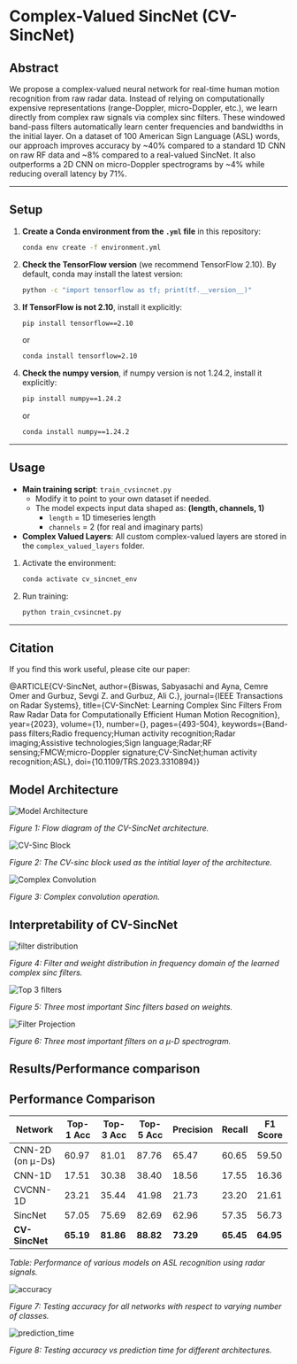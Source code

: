 # Complex-Valued SincNet (CV-SincNet)

## Abstract
We propose a complex-valued neural network for real-time human motion recognition from raw radar data. Instead of relying on computationally expensive representations (range-Doppler, micro-Doppler, etc.), we learn directly from complex raw signals via complex sinc filters. These windowed band-pass filters automatically learn center frequencies and bandwidths in the initial layer. On a dataset of 100 American Sign Language (ASL) words, our approach improves accuracy by ~40% compared to a standard 1D CNN on raw RF data and ~8% compared to a real-valued SincNet. It also outperforms a 2D CNN on micro-Doppler spectrograms by ~4% while reducing overall latency by 71%.

---

## Setup
1. **Create a Conda environment from the `.yml` file** in this repository:
   ```bash
   conda env create -f environment.yml
   ```
2. **Check the TensorFlow version** (we recommend TensorFlow 2.10). By default, conda may install the latest version:
   ```bash
   python -c "import tensorflow as tf; print(tf.__version__)"
   ```
3. **If TensorFlow is not 2.10**, install it explicitly:
   ```bash
   pip install tensorflow==2.10
   ```
   or
   ```bash
   conda install tensorflow=2.10
   ```
4. **Check the numpy version**, if numpy version is not 1.24.2, install it explicitly:
   ```bash
   pip install numpy==1.24.2
   ```
   or
   ```bash
   conda install numpy==1.24.2
   ```
---

## Usage
- **Main training script**: `train_cvsincnet.py`
  - Modify it to point to your own dataset if needed.
  - The model expects input data shaped as: **(length, channels, 1)**
    - `length` = 1D timeseries length
    - `channels` = 2 (for real and imaginary parts)
- **Complex Valued Layers**: All custom complex-valued layers are stored in the `complex_valued_layers` folder.

1. Activate the environment:
   ```bash
   conda activate cv_sincnet_env
   ```
2. Run training:
   ```bash
   python train_cvsincnet.py
   ```

---

## Citation
If you find this work useful, please cite our paper:

@ARTICLE{CV-SincNet,
  author={Biswas, Sabyasachi and Ayna, Cemre Omer and Gurbuz, Sevgi Z. and Gurbuz, Ali C.},
  journal={IEEE Transactions on Radar Systems}, 
  title={CV-SincNet: Learning Complex Sinc Filters From Raw Radar Data for Computationally Efficient Human Motion Recognition}, 
  year={2023},
  volume={1},
  number={},
  pages={493-504},
  keywords={Band-pass filters;Radio frequency;Human activity recognition;Radar imaging;Assistive technologies;Sign language;Radar;RF sensing;FMCW;micro-Doppler signature;CV-SincNet;human activity recognition;ASL},
  doi={10.1109/TRS.2023.3310894}}

## Model Architecture

![Model Architecture](images/block_dia.jpg)

*Figure 1: Flow diagram of the CV-SincNet architecture.*

![CV-Sinc Block](images/sinc-block.jpg)

*Figure 2: The CV-sinc block used as the intitial layer of the architecture.*

![Complex Convolution](images/conv.jpg)

*Figure 3: Complex convolution operation.*

## Interpretability of CV-SincNet

![filter distribution](images/filter_distribution.jpg)

*Figure 4: Filter and weight distribution in frequency domain of the learned complex sinc filters.*

![Top 3 filters](images/top3filters.jpg)

*Figure 5: Three most important Sinc filters based on weights.*

![Filter Projection](images/filter_md.jpg)

*Figure 6: Three most important filters on a μ-D spectrogram.*

## Results/Performance comparison

## Performance Comparison

| **Network**        | **Top-1 Acc** | **Top-3 Acc** | **Top-5 Acc** | **Precision** | **Recall** | **F1 Score** |
|--------------------|---------------|---------------|---------------|---------------|------------|-------------|
| CNN-2D (on μ-Ds)   | 60.97         | 81.01         | 87.76         | 65.47         | 60.65      | 59.50       |
| CNN-1D             | 17.51         | 30.38         | 38.40         | 18.56         | 17.55      | 16.36       |
| CVCNN-1D           | 23.21         | 35.44         | 41.98         | 21.73         | 23.20      | 21.61       |
| SincNet            | 57.05         | 75.69         | 82.69         | 62.96         | 57.35      | 56.73       |
| **CV-SincNet**     | **65.19**     | **81.86**     | **88.82**     | **73.29**     | **65.45**  | **64.95**   |

*Table: Performance of various models on ASL recognition using radar signals.*


![accuracy](images/varying_class.jpg)

*Figure 7: Testing accuracy for all networks with respect to varying number of classes.*

![prediction_time](images/prediction_time.jpg)

*Figure 8: Testing accuracy vs prediction time for different architectures.*


